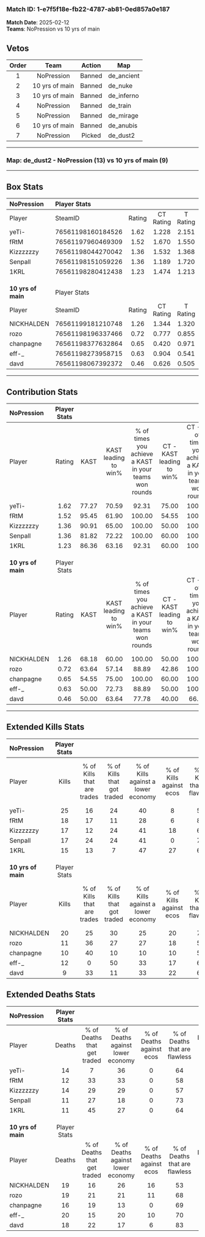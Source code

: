 ### Match ID: 1-e7f5f18e-fb22-4787-ab81-0ed857a0e187  
**Match Date**: 2025-02-12  
**Teams**: NoPression vs 10 yrs of main  

## Vetos  

| Order | Team | Action | Map |
| :---: | :--: | :----: | --- |
| 1 | NoPression | Banned | de_ancient |
| 2 | 10 yrs of main | Banned | de_nuke |
| 3 | 10 yrs of main | Banned | de_inferno |
| 4 | NoPression | Banned | de_train |
| 5 | NoPression | Banned | de_mirage |
| 6 | 10 yrs of main | Banned | de_anubis |
| 7 | NoPression | Picked | de_dust2 |

---  

### **Map**: de_dust2 - NoPression (13) vs 10 yrs of main (9)  
---  

## Box Stats  

| **NoPression**     | Player Stats      |        |           |          |       |       |       |         |        |      |     |
| :- | :- | :-: | :-: | :-: | :-: | :-: | :-: | :-: | :-: | :-: | :-: |
| Player             | SteamID           | Rating | CT Rating | T Rating | KAST  |  ADR  | Kills | Assists | Deaths | K/D  | HS% |
| yeTi-              | 76561198160184526 |  1.62  |   1.228   |  2.151   | 77.27 | 107.9 |  25   |    2    |   14   | 1.79 | 36  |
| fRtM               | 76561197960469309 |  1.52  |   1.670   |  1.550   | 95.45 | 94.6  |  18   |    9    |   12   | 1.50 | 33  |
| Kizzzzzzy          | 76561198044270042 |  1.36  |   1.532   |  1.368   | 90.91 | 86.0  |  17   |    7    |   14   | 1.21 | 52  |
| Senpall            | 76561198151059226 |  1.36  |   1.189   |  1.720   | 81.82 | 87.2  |  17   |    4    |   11   | 1.55 | 64  |
| 1KRL               | 76561198280412438 |  1.23  |   1.474   |  1.213   | 86.36 | 65.8  |  15   |    2    |   11   | 1.36 | 40  |
|                    |                   |        |           |          |       |       |       |         |        |      |     |
|                    |                   |        |           |          |       |       |       |         |        |      |     |
|                    |                   |        |           |          |       |       |       |         |        |      |     |
| **10 yrs of main** | Player Stats      |        |           |          |       |       |       |         |        |      |     |
| Player             | SteamID           | Rating | CT Rating | T Rating | KAST  |  ADR  | Kills | Assists | Deaths | K/D  | HS% |
| NICKHALDEN         | 76561199181210748 |  1.26  |   1.344   |  1.320   | 68.18 | 106.4 |  20   |    7    |   19   | 1.05 | 35  |
| rozo               | 76561198196337466 |  0.72  |   0.777   |  0.855   | 63.64 | 61.7  |  11   |    6    |   19   | 0.58 | 81  |
| chanpagne          | 76561198377632864 |  0.65  |   0.420   |  0.971   | 54.55 | 52.5  |  10   |    3    |   16   | 0.63 | 50  |
| eff-_              | 76561198273958715 |  0.63  |   0.904   |  0.541   | 50.00 | 61.2  |  12   |    5    |   20   | 0.60 | 75  |
| davd               | 76561198067392372 |  0.46  |   0.626   |  0.505   | 50.00 | 34.5  |   9   |    2    |   18   | 0.50 | 33  |
---  

## Contribution Stats  

| **NoPression**     | Player Stats |       |                      |                                                        |                           |                                                             |                          |                                                            |
| :- | :-: | :-: | :-: | :-: | :-: | :-: | :-: | :-: |
| Player             |    Rating    | KAST  | KAST leading to win% | % of times you achieve a KAST in your teams won rounds | CT - KAST leading to win% | CT - % of times you achieve a KAST in your teams won rounds | T - KAST leading to win% | T - % of times you achieve a KAST in your teams won rounds |
| yeTi-              |     1.62     | 77.27 |        70.59         |                         92.31                          |           75.00           |                           100.00                            |          66.67           |                           85.71                            |
| fRtM               |     1.52     | 95.45 |        61.90         |                         100.00                         |           54.55           |                           100.00                            |          70.00           |                           100.00                           |
| Kizzzzzzy          |     1.36     | 90.91 |        65.00         |                         100.00                         |           50.00           |                           100.00                            |          87.50           |                           100.00                           |
| Senpall            |     1.36     | 81.82 |        72.22         |                         100.00                         |           60.00           |                           100.00                            |          87.50           |                           100.00                           |
| 1KRL               |     1.23     | 86.36 |        63.16         |                         92.31                          |           60.00           |                           100.00                            |          66.67           |                           85.71                            |
|                    |              |       |                      |                                                        |                           |                                                             |                          |                                                            |
|                    |              |       |                      |                                                        |                           |                                                             |                          |                                                            |
|                    |              |       |                      |                                                        |                           |                                                             |                          |                                                            |
| **10 yrs of main** | Player Stats |       |                      |                                                        |                           |                                                             |                          |                                                            |
| Player             |    Rating    | KAST  | KAST leading to win% | % of times you achieve a KAST in your teams won rounds | CT - KAST leading to win% | CT - % of times you achieve a KAST in your teams won rounds | T - KAST leading to win% | T - % of times you achieve a KAST in your teams won rounds |
| NICKHALDEN         |     1.26     | 68.18 |        60.00         |                         100.00                         |           50.00           |                           100.00                            |          66.67           |                           100.00                           |
| rozo               |     0.72     | 63.64 |        57.14         |                         88.89                          |           42.86           |                           100.00                            |          71.43           |                           83.33                            |
| chanpagne          |     0.65     | 54.55 |        75.00         |                         100.00                         |           60.00           |                           100.00                            |          85.71           |                           100.00                           |
| eff-_              |     0.63     | 50.00 |        72.73         |                         88.89                          |           50.00           |                           100.00                            |          100.00          |                           83.33                            |
| davd               |     0.46     | 50.00 |        63.64         |                         77.78                          |           40.00           |                            66.67                            |          83.33           |                           83.33                            |
---  

## Extended Kills Stats  

| **NoPression**     | Player Stats |                            |                            |                                    |                         |                              |                                 |                                       |                    |           |
| :- | :-: | :-: | :-: | :-: | :-: | :-: | :-: | :-: | :-: | :-: |
| Player             |    Kills     | % of Kills that are trades | % of Kills that got traded | % of Kills against a lower economy | % of Kills against ecos | % of Kills that are flawless | % of Kills that are close duels | % of Kills that are assisted by flash | Pistol Round Kills | AWP Kills |
| yeTi-              |      25      |             16             |             24             |                 40                 |            8            |              56              |               16                |                   0                   |         2          |     0     |
| fRtM               |      18      |             17             |             11             |                 28                 |            6            |              83              |                0                |                   0                   |         2          |     8     |
| Kizzzzzzy          |      17      |             12             |             24             |                 41                 |           18            |              65              |               12                |                  12                   |         4          |     0     |
| Senpall            |      17      |             24             |             24             |                 41                 |            0            |              76              |                0                |                   6                   |         1          |     0     |
| 1KRL               |      15      |             13             |             7              |                 47                 |           27            |              67              |                7                |                   7                   |         1          |     0     |
|                    |              |                            |                            |                                    |                         |                              |                                 |                                       |                    |           |
|                    |              |                            |                            |                                    |                         |                              |                                 |                                       |                    |           |
|                    |              |                            |                            |                                    |                         |                              |                                 |                                       |                    |           |
| **10 yrs of main** | Player Stats |                            |                            |                                    |                         |                              |                                 |                                       |                    |           |
| Player             |    Kills     | % of Kills that are trades | % of Kills that got traded | % of Kills against a lower economy | % of Kills against ecos | % of Kills that are flawless | % of Kills that are close duels | % of Kills that are assisted by flash | Pistol Round Kills | AWP Kills |
| NICKHALDEN         |      20      |             25             |             30             |                 25                 |           20            |              70              |                0                |                   0                   |         1          |     0     |
| rozo               |      11      |             36             |             27             |                 27                 |           18            |              55              |                9                |                   9                   |         0          |     0     |
| chanpagne          |      10      |             40             |             10             |                 10                 |           10            |              50              |               10                |                   0                   |         0          |     2     |
| eff-_              |      12      |             0              |             50             |                 33                 |           17            |              67              |                0                |                   0                   |         0          |     0     |
| davd               |      9       |             33             |             11             |                 33                 |           22            |              67              |                0                |                   0                   |         0          |     3     |
## Extended Deaths Stats  

| **NoPression**     | Player Stats |                             |                                   |                          |                               |                            |                           |               |
| :- | :-: | :-: | :-: | :-: | :-: | :-: | :-: | :-: |
| Player             |    Deaths    | % of Deaths that get traded | % of Deaths against lower economy | % of Deaths against ecos | % of Deaths that are flawless | % of Deaths that are close | % of Deaths while blinded | Deaths to AWP |
| yeTi-              |      14      |              7              |                36                 |            0             |              64               |             7              |             0             |       1       |
| fRtM               |      12      |             33              |                33                 |            0             |              58               |             0              |             0             |       2       |
| Kizzzzzzy          |      14      |             29              |                29                 |            0             |              57               |             0              |             7             |       1       |
| Senpall            |      11      |             27              |                18                 |            0             |              73               |             9              |             0             |       0       |
| 1KRL               |      11      |             45              |                27                 |            0             |              64               |             0              |             0             |       1       |
|                    |              |                             |                                   |                          |                               |                            |                           |               |
|                    |              |                             |                                   |                          |                               |                            |                           |               |
|                    |              |                             |                                   |                          |                               |                            |                           |               |
| **10 yrs of main** | Player Stats |                             |                                   |                          |                               |                            |                           |               |
| Player             |    Deaths    | % of Deaths that get traded | % of Deaths against lower economy | % of Deaths against ecos | % of Deaths that are flawless | % of Deaths that are close | % of Deaths while blinded | Deaths to AWP |
| NICKHALDEN         |      19      |             16              |                26                 |            16            |              53               |             11             |             0             |       1       |
| rozo               |      19      |             21              |                21                 |            11            |              68               |             16             |             5             |       2       |
| chanpagne          |      16      |             19              |                13                 |            0             |              69               |             6              |             6             |       2       |
| eff-_              |      20      |             15              |                20                 |            10            |              70               |             5              |             5             |       1       |
| davd               |      18      |             22              |                17                 |            6             |              83               |             0              |             6             |       2       |
